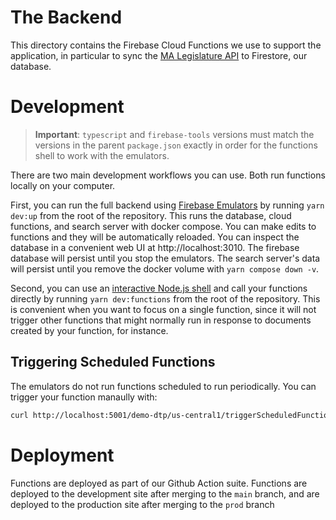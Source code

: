 # The Backend

This directory contains the Firebase Cloud Functions we use to support the application, in particular to sync the [MA Legislature API](https://malegislature.gov/api/swagger/index.html?url=/api/swagger/v1/swagger.json#/) to Firestore, our database.

# Development

> **Important**: `typescript` and `firebase-tools` versions must match the versions in the parent `package.json` exactly in order for the functions shell to work with the emulators.

There are two main development workflows you can use. Both run functions locally on your computer.

First, you can run the full backend using [Firebase Emulators](https://firebase.google.com/docs/emulator-suite) by running `yarn dev:up` from the root of the repository. This runs the database, cloud functions, and search server with docker compose. You can make edits to functions and they will be automatically reloaded. You can inspect the database in a convenient web UI at http://localhost:3010. The firebase database will persist until you stop the emulators. The search server's data will persist until you remove the docker volume with `yarn compose down -v`.

Second, you can use an [interactive Node.js shell](https://firebase.google.com/docs/functions/local-shell) and call your functions directly by running `yarn dev:functions` from the root of the repository. This is convenient when you want to focus on a single function, since it will not trigger other functions that might normally run in response to documents created by your function, for instance.

## Triggering Scheduled Functions

The emulators do not run functions scheduled to run periodically. You can trigger your function manaully with:

```bash
curl http://localhost:5001/demo-dtp/us-central1/triggerScheduledFunction?name=FUNCTION_NAME
```

# Deployment

Functions are deployed as part of our Github Action suite. Functions are deployed to the development site after merging to the `main` branch, and are deployed to the production site after merging to the `prod` branch
